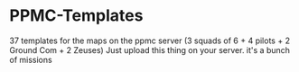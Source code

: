 # PPMC-Templates
37 templates for the maps on the ppmc server (3 squads of 6 + 4 pilots + 2 Ground Com + 2 Zeuses)
Just upload this thing on your server. it's a bunch of missions
